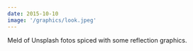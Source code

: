 ```yaml
---
date: 2015-10-10
image: '/graphics/look.jpeg'
---
```


Meld of Unsplash fotos spiced with some reflection graphics.